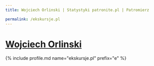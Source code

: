 ```yaml
---
title: Wojciech Orlinski | Statystyki patronite.pl | Patromierz

permalink: /ekskursje.pl
---
```


# [Wojciech Orlinski](https://patronite.pl/ekskursje.pl)

{% include profile.md name="ekskursje.pl" prefix="e" %}
